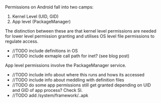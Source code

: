 Permissions on Android fall into two camps:

1. Kernel Level (UID, GID)
2. App level (PackageManager)

The distinction between these are that kernel level permissions are needed for lower level permission granting and utilises OS level file permissions to regulate access.

- //TODO include definitions in OS
- //TODO include exmaple call path for inet? (see blog post)

App level permissions involve the PackageManager service.

- //TODO include info about where this runs and hows its accessed
- //TODO include info about meddling with definition files
- //TODO do some app permissions still get granted depending on UID and GID of app process? Check Sl.
- //TODO add /system/framework/..apk
